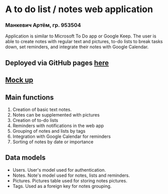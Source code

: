 # A to do list / notes web application
### Манкевич Артём, гр. 953504
Application is similar to Microsoft To Do app or Google Keep. The user is able to create notes with regular text and pictures, to-do lists to break tasks down, set reminders, and integrate their notes with Google Calendar.

## Deployed via GitHub pages [here](https://artyom-mankevich.github.io/to-do-list-webapp/)
## [Mock up](https://www.figma.com/file/B4SmhKwgY1Mk6t0xCcvLfC/To-Do-app?node-id=0%3A1)
## Main functions
1. Creation of basic text notes.
2. Notes can be supplemented with pictures
3. Creation of to-do lists
4. Reminders with notifications in the web app
5. Grouping of notes and lists by tags
6. Integration with Google Calendar for reminders
7. Sorting of notes by date or importance

## Data models
- Users. User's model used for authentication.
- Notes. Note's model used for notes, lists and reminders.
- Pictures. Pictures table used for storing notes pictures.
- Tags. Used as a foreign key for notes grouping.
